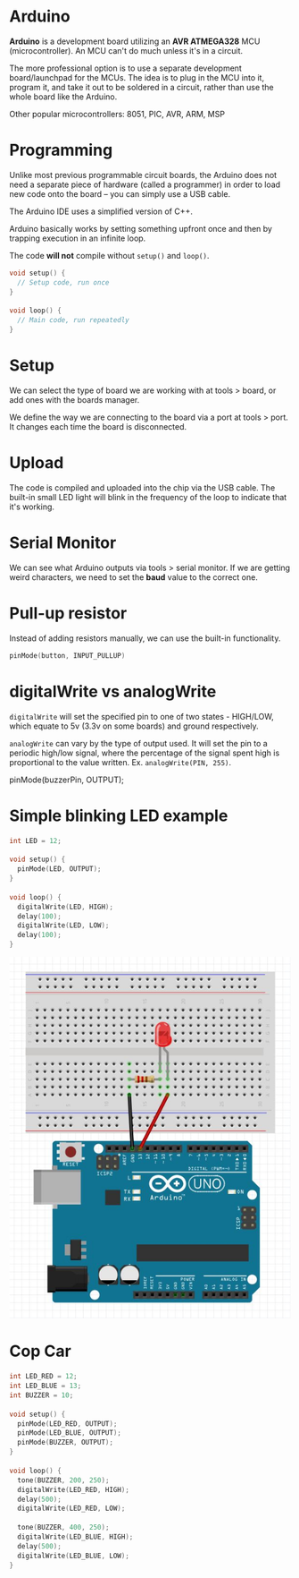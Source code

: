 # Arduino

**Arduino** is a development board utilizing an **AVR ATMEGA328** MCU (microcontroller). An MCU can't do much unless it's in a circuit.

The more professional option is to use a separate development board/launchpad for the MCUs. The idea is to plug in the MCU into it, program it, and take it out to be soldered in a circuit, rather than use the whole board like the Arduino.

Other popular microcontrollers: 8051, PIC, AVR, ARM, MSP

# Programming

Unlike most previous programmable circuit boards, the Arduino does not need a separate piece of hardware (called a programmer) in order to load new code onto the board – you can simply use a USB cable.

The Arduino IDE uses a simplified version of C++.

Arduino basically works by setting something upfront once and then by trapping execution in an infinite loop.

The code **will not** compile without `setup()` and `loop()`.

```c
void setup() {
  // Setup code, run once
}

void loop() {
  // Main code, run repeatedly
}
```

# Setup

We can select the type of board we are working with at tools > board, or add ones with the boards manager.

We define the way we are connecting to the board via a port at tools > port. It changes each time the board is disconnected.

# Upload

The code is compiled and uploaded into the chip via the USB cable. The built-in small LED light will blink in the frequency of the loop to indicate that it's working.

# Serial Monitor

We can see what Arduino outputs via tools > serial monitor. If we are getting weird characters, we need to set the **baud** value to the correct one.

# Pull-up resistor

Instead of adding resistors manually, we can use the built-in functionality.

```c
pinMode(button, INPUT_PULLUP)
```

# digitalWrite vs analogWrite

`digitalWrite` will set the specified pin to one of two states - HIGH/LOW, which equate to 5v (3.3v on some boards) and ground respectively.

`analogWrite` can vary by the type of output used. It will set the pin to a periodic high/low signal, where the percentage of the signal spent high is proportional to the value written. Ex. `analogWrite(PIN, 255)`.

pinMode(buzzerPin, OUTPUT);

# Simple blinking LED example

```c
int LED = 12;

void setup() {
  pinMode(LED, OUTPUT);
}

void loop() {
  digitalWrite(LED, HIGH);
  delay(100);
  digitalWrite(LED, LOW);
  delay(100);
}
```

![TEA](../pics/arduino_led.jpg)

# Cop Car

```c
int LED_RED = 12;
int LED_BLUE = 13;
int BUZZER = 10;

void setup() {
  pinMode(LED_RED, OUTPUT);
  pinMode(LED_BLUE, OUTPUT);
  pinMode(BUZZER, OUTPUT);
}

void loop() {
  tone(BUZZER, 200, 250);
  digitalWrite(LED_RED, HIGH);
  delay(500);
  digitalWrite(LED_RED, LOW);

  tone(BUZZER, 400, 250);
  digitalWrite(LED_BLUE, HIGH);
  delay(500);
  digitalWrite(LED_BLUE, LOW);
}
```
